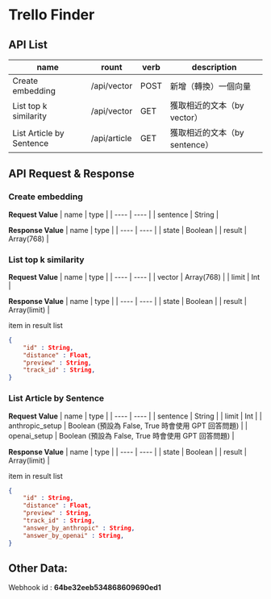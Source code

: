 # Trello Finder
## API List
|  name | rount  | verb | description |
|  ---  | -----  | ---  | ----------- |
| Create embedding  | /api/vector | POST | 新增（轉換）一個向量 |
| List top k similarity | /api/vector | GET | 獲取相近的文本（by vector） |
| List Article by Sentence | /api/article | GET | 獲取相近的文本（by sentence） |

## API Request & Response

### Create embedding
**Request Value**
| name | type |
| ---- | ---- |
| sentence | String |

**Response Value**
| name | type |
| ---- | ---- |
| state | Boolean |
| result | Array(768) |

### List top k similarity
**Request Value**
| name | type |
| ---- | ---- |
| vector | Array(768) |
| limit | Int |

**Response Value**
| name | type |
| ---- | ---- |
| state | Boolean |
| result | Array(limit) |

item in result list
``` json
{
    "id" : String,
    "distance" : Float,
    "preview" : String,
    "track_id" : String,
}
```

### List Article by Sentence
**Request Value**
| name | type |
| ---- | ---- |
| sentence | String |
| limit | Int |
| anthropic_setup | Boolean (預設為 False, True 時會使用 GPT 回答問題) |
| openai_setup | Boolean (預設為 False, True 時會使用 GPT 回答問題)  |

**Response Value**
| name | type |
| ---- | ---- |
| state | Boolean |
| result | Array(limit) |

item in result list
``` json
{
    "id" : String,
    "distance" : Float,
    "preview" : String,
    "track_id" : String,
    "answer_by_anthropic" : String,
    "answer_by_openai" : String,
}
```

## Other Data:
Webhook id : **64be32eeb534868609690ed1**